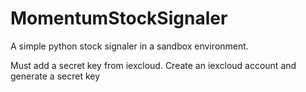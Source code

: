 # MomentumStockSignaler
A simple python stock signaler in a sandbox environment.

Must add a secret key from iexcloud.
Create an iexcloud account and generate a secret key

